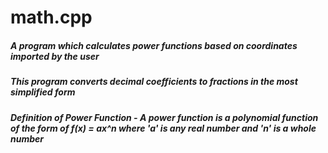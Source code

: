 # math.cpp

##### A program which calculates power functions based on coordinates imported by the user
##### This program converts decimal coefficients to fractions in the most simplified form

##### Definition of Power Function - A power function is a polynomial function of the form of f(x) = ax^n where 'a' is any real number and 'n' is a whole number
